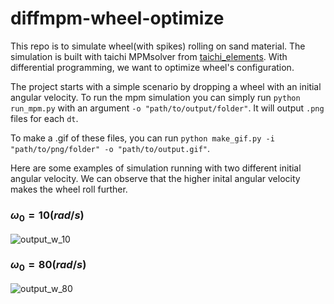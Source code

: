 # diffmpm-wheel-optimize
This repo is to simulate wheel(with spikes) rolling on sand material. The simulation is built with taichi MPMsolver from [taichi_elements](https://github.com/taichi-dev/taichi_elements). With differential programming, we want to optimize wheel's configuration.

The project starts with a simple scenario by dropping a wheel with an initial angular velocity.
To run the mpm simulation you can simply run `python run_mpm.py` with an argument `-o "path/to/output/folder"`. It will output `.png` files for each `dt`. 

To make a .gif of these files, you can run `python make_gif.py -i "path/to/png/folder" -o "path/to/output.gif"`. 

Here are some examples of simulation running with two different initial angular velocity. We can observe that the higher inital angular velocity makes the wheel roll further.
### $\omega_0=10 (rad/s)$
![output_w_10](https://github.com/chhsiao93/diffmpm-wheel-optimize/assets/97806906/f5a35594-87c2-4ec1-8ca1-0bcd9412c2e7)
### $\omega_0=80 (rad/s)$
![output_w_80](https://github.com/chhsiao93/diffmpm-wheel-optimize/assets/97806906/66b0d5cb-c786-4804-a639-427bbbf809eb)

